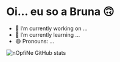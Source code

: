<h1 aling="center"> Oi... eu so a Bruna 🙃</h1>


- 🔭 I’m currently working on ...
- 🌱 I’m currently learning ...
- 😄 Pronouns: ...

![nOpfiNe GitHub stats](https://github-readme-stats.vercel.app/api?username=nOpfiNe&show_icons=true&theme=radical)
